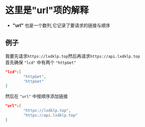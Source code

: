 # 这里是"url"项的解释
* **"url"** 也是一个数列,它记录了要请求的链接与顺序
## 例子
我要先请求`https://lxdklp.top`然后再请求`https://api.lxdklp.top`  
首先确保 `"lcd"` 中有两个 `"httpGet"`  
```json
"lcd":[
        "httpGet",
        "httpGet"
]
```
然后在 `"url"` 中按顺序添加链接
```json
"url":[
        "https://lxdklp.top",
        "https://api.lxdklp.top"
]
```